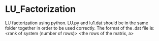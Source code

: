 # LU_Factorization
LU factorization using python. LU.py and lu1.dat should be in the same folder together in order to be used correctly. The format of the .dat file is: <rank of system (number of rows)>
<the rows of the matrix, a>
<number of right-hand sides>
<the right hand sides>
